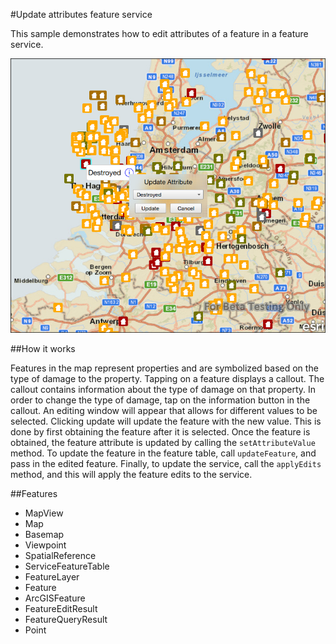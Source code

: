 #Update attributes feature service

This sample demonstrates how to edit attributes of a feature in a feature service.

![](screenshot.png)

##How it works

Features in the map represent properties and are symbolized based on the type of damage to the property. Tapping on a feature displays a callout. The callout contains information about the type of damage on that property. In order to change the type of damage, tap on the information button in the callout. An editing window will appear that allows for different values to be selected. Clicking update will update the feature with the new value. This is done by first obtaining the feature after it is selected. Once the feature is obtained, the feature attribute is updated by calling the `setAttributeValue` method. To update the feature in the feature table, call `updateFeature`, and pass in the edited feature. Finally, to update the service, call the `applyEdits` method, and this will apply the feature edits to the service.

##Features
- MapView
- Map
- Basemap
- Viewpoint
- SpatialReference
- ServiceFeatureTable
- FeatureLayer
- Feature
- ArcGISFeature
- FeatureEditResult
- FeatureQueryResult
- Point